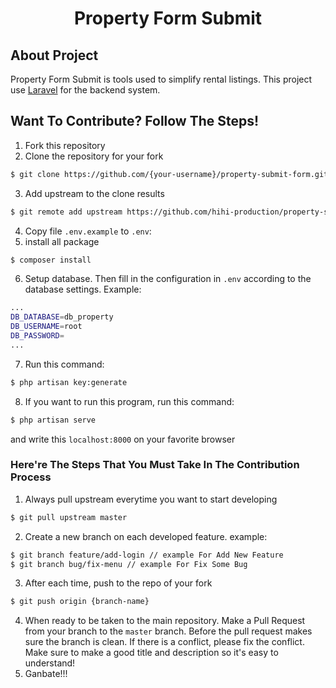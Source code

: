 <h1 align="center">Property Form Submit</h1>

## About Project

Property Form Submit is tools used to simplify rental listings.
This project use [Laravel](https://laravel.com/) for the backend system.

## Want To Contribute? Follow The Steps!
1. Fork this repository
2. Clone the repository for your fork
```sh
$ git clone https://github.com/{your-username}/property-submit-form.git
```
3. Add upstream to the clone results
```sh
$ git remote add upstream https://github.com/hihi-production/property-submit-form.git
```
4. Copy file `.env.example` to `.env`:
5. install all package
```sh
$ composer install
```
6. Setup database. Then fill in the configuration in `.env` according to the database settings. Example:
```sh
...
DB_DATABASE=db_property
DB_USERNAME=root
DB_PASSWORD=
...
```
7. Run this command:
```sh
$ php artisan key:generate
```
8. If you want to run this program, run this command:
```sh
$ php artisan serve
```
and write this `localhost:8000` on your favorite browser


### Here're The Steps That You Must Take In The Contribution Process
1. Always pull upstream everytime you want to start developing
```sh
$ git pull upstream master
```
2. Create a new branch on each developed feature. example:
```sh
$ git branch feature/add-login // example For Add New Feature
$ git branch bug/fix-menu // example For Fix Some Bug
```
3. After each time, push to the repo of your fork
```sh
$ git push origin {branch-name}
```
4. When ready to be taken to the main repository. Make a Pull Request from your branch to the `master` branch. Before the pull request makes sure the branch is clean. If there is a conflict, please fix the conflict. Make sure to make a good title and description so it's easy to understand!
5. Ganbate!!!